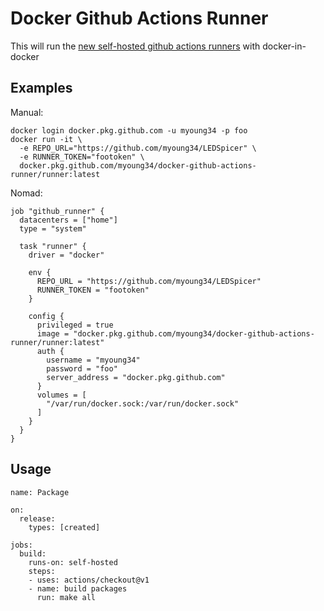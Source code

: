 Docker Github Actions Runner
============================

This will run the [new self-hosted github actions runners](https://help.github.com/en/actions/automating-your-workflow-with-github-actions/hosting-your-own-runners) with docker-in-docker

## Examples ##

Manual:

```
docker login docker.pkg.github.com -u myoung34 -p foo
docker run -it \
  -e REPO_URL="https://github.com/myoung34/LEDSpicer" \
  -e RUNNER_TOKEN="footoken" \
  docker.pkg.github.com/myoung34/docker-github-actions-runner/runner:latest
```

Nomad:

```
job "github_runner" {
  datacenters = ["home"]
  type = "system"

  task "runner" {
    driver = "docker"

    env {
      REPO_URL = "https://github.com/myoung34/LEDSpicer"
      RUNNER_TOKEN = "footoken"
    }

    config {
      privileged = true
      image = "docker.pkg.github.com/myoung34/docker-github-actions-runner/runner:latest"
      auth {
        username = "myoung34"
        password = "foo"
        server_address = "docker.pkg.github.com"
      }
      volumes = [
        "/var/run/docker.sock:/var/run/docker.sock"
      ]
    }
  }
}
```

## Usage ##

```
name: Package

on:
  release:
    types: [created]

jobs:
  build:
    runs-on: self-hosted
    steps:
    - uses: actions/checkout@v1
    - name: build packages
      run: make all
```
